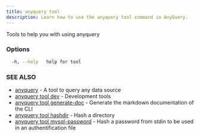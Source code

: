 ```yaml
---
title: anyquery tool
description: Learn how to use the anyquery tool command in AnyQuery.
---
```


Tools to help you with using anyquery

### Options

```bash
  -h, --help   help for tool
```

### SEE ALSO

* [anyquery](../anyquery)	 - A tool to query any data source
* [anyquery tool dev](../anyquery_tool_dev)	 - Development tools
* [anyquery tool generate-doc](../anyquery_tool_generate-doc)	 - Generate the markdown documentation of the CLI
* [anyquery tool hashdir](../anyquery_tool_hashdir)	 - Hash a directory
* [anyquery tool mysql-password](../anyquery_tool_mysql-password)	 - Hash a password from stdin to be used in an authentification file
